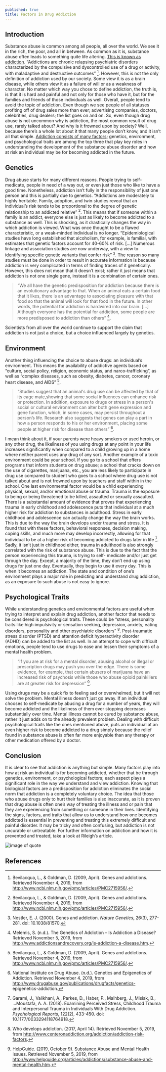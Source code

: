 ```yaml
---
published: true
title: Factors in Drug Addiction
---
```

## Introduction
Substance abuse is common among all people, all over the world. We see it in the rich, the poor, and all in between. As common as it is, substance abuse often leads to something quite life altering. [This is known as addiction](https://www.drugabuse.gov/related-topics/addiction-science). “Addictions are chronic relapsing psychiatric disorders characterized by the compulsive and dyscontrolled use of a drug or activity, with maladaptive and destructive outcomes” [^1]. However, this is not the only definition of addiction used by our society. Some view it is as a brain disease, while others view it as a failure of will or as a weakness of character. No matter which way you chose to define addiction, the truth is, is that it is hard and painful and not only for those who have it, but for the families and friends of those individuals as well. Overall, people tend to avoid the topic of addiction. Even though we see people of all statuses profiting off of drug sales more than ever; advertising companies, doctors, celebrities, drug dealers; the list goes on and on. So, even though drug abuse is not uncommon why is addiction, the most common result of drug use, rarely talked about? And why is it frowned upon by society? Well, because there’s a whole lot about it that many people don’t know, and it isn’t all that simple. [Addiction consists of many factors](https://www.khanacademy.org/science/health-and-medicine/mental-health/drug-abuse-and-drug-addictions/v/risk-factors-for-drug-use-and-drug-abuse); genetics, environment, and psychological traits are among the top three that play key roles in understanding the development of the substance abuse disorder and how at risk an individual may be for becoming addicted in the future.

## Genetics
Drug abuse starts for many different reasons. People trying to self-medicate, people in need of a way out, or even just those who like to have a good time. Nonetheless, addiction isn’t fully in the responsibility of just one person and this is partially due to genetics. “Addictions are moderately to highly heritable. Family, adoption, and twin studies reveal that an individual’s risk tends to be proportional to the degree of genetic relationship to an addicted relative” [^1]. This means that if someone within a family is an addict, everyone else is just as likely to become addicted to a substance as well. This is shocking, as it drastically changes the way in which addiction is viewed. What was once thought to be a flawed characteristic, or a weak-minded individual is no longer. “Epidemiological studies have long established that alcoholism, for example, is familial, with estimates that genetic factors account for 40-60% of risk. [...] Numerous linkage and association studies are now underway, with a view to identifying specific genetic variants that confer risk” [^6]. The reason so many studies must be done in order to result in accurate information is because addiction is very complicated in terms of finding traces of it genetically. However, this does not mean that it doesn’t exist; rather it just means that addiction is not one single gene, instead it is a combination of certain ones.

>“We all have the genetic predisposition for addiction because there is an evolutionary 
>advantage to that. When an animal eats a certain food that it likes, there is an advantage to 
>associating pleasure with that food so that the animal will look for that food in the future. In 
>other words, the potential for addiction is hardwired into our brain. [...] Although everyone has 
>the potential for addiction, some people are more predisposed to addiction than others” [^4]. 

Scientists from all over the world continue to support the claim that addiction is not just a choice, but a choice influenced largely by genetics. 

## Environment
Another thing influencing the choice to abuse drugs: an individual’s environment. This means the availability of addictive agents based on “culture, social policy, religion, economic status, and narco-trafficking”, as well as “complex diseases, such as obesity, diabetes, cancer, coronary heart disease, and AIDS” [^1]. 

>“Studies suggest that an animal's drug use can be affected by that of its cage mate,showing that 
>some social influences can enhance risk or protection. In addition, exposure to drugs or stress in 
>a person's social or cultural environment can alter both gene expression and gene function, 
>which, in some cases, may persist throughout a person’s life. Research also suggests that genes 
>can play a part in how a person responds to his or her environment, placing some people at 
>higher risk for disease than others” [^5]. 

I mean think about it, if your parents were heavy smokers or used heroin, or any other drug, the likeliness of you using drugs at any point in your life increases significantly when compared to a child growing up in a home where neither parent uses any drug of any sort. Another example of a toxic environment could be your school. If you go to a school that offers programs that inform students on drug abuse; a school that cracks down on the use of cigarettes, marijuana, etc., you are less likely to participate in drug use compared to student who goes to a school where drug use is not talked about and is not frowned upon by teachers and staff within in the school. One last environmental factor would be a child experiencing physical, sexual, and/or emotional abuse or trauma. Trauma is the exposure to being or being threatened to be killed, assaulted or sexually assaulted. There is a substantial amount of evidence that proves that experiencing trauma in early childhood and adolescence puts that individual at a much higher risk for addiction to substances in adulthood. Stress in early childhood and adolescence can actually change the way the brain works. This is due to the way the brain develops under trauma and stress. It is found that with these factors, behavioral responses, decision making, coping skills, and much more may develop incorrectly, allowing for that individual to be at a higher risk of becoming addicted to drugs later in life [^2]. Sadly, it isn’t just in childhood either, trauma in adulthood is also strongly correlated with the risk of substance abuse. This is due to the fact that the person experiencing this trauma, is trying to self-
medicate and/or just get through the day. Except, a majority of the time, they don’t end up using drugs for just one day. Eventually, they begin to use it every day. This is when it becomes an addiction. The state and condition of one’s environment plays a major role in predicting and understand drug addiction, as an exposure to such abuse is not easy to ignore.

## Psychological Traits 
While understanding genetics and environmental factors are useful when trying to interpret and explain drug addiction, another factor that needs to be considered is psychological traits. These could be “stress, personality traits like high impulsivity or sensation seeking, depression, anxiety, eating disorders, personality and other psychiatric disorders” [^7]. Post-traumatic stress disorder \(PTSD\) and attention deficit hyperactivity disorder \
(ADHD\) can be added to the list as well. In an attempt to cope with difficult emotions, people tend to use drugs to ease and lessen their symptoms of a mental health problem. 

>“If you are at risk for a mental disorder, abusing alcohol or illegal or prescription drugs may 
>push you over the edge. There is some evidence, for example, that certain abusers of marijuana 
>have an increased risk of psychosis while those who abuse opioid painkillers are at greater risk 
>for depression” [^3]. 

Using drugs may be a quick fix to feeling sad or overwhelmed, but it will not solve the problem. Mental illness doesn’t just go away. If an individual chooses to self-medicate by abusing a drug for a number of years, they will become addicted and the likeliness of them ever stopping decreases substantially over time. Mental illness cannot be cured by substance abuse, rather it just adds on to the already prevalent problem. Dealing with difficult psychological traits like the ones mentioned above, puts an individual at an even higher risk to become addicted to a drug simply because the relief found in substance abuse is often far more enjoyable than any therapy or other medication offered by a doctor.

## Conclusion 
It is clear to see that addiction is anything but simple. Many factors play into how at risk an individual is for becoming addicted, whether that be through genetics, environment, or psychological factors; each aspect plays a significant role in the way we understand and view addiction. Knowing that biological factors are a predisposition for addiction eliminates the social norm that addiction is a completely voluntary choice. The idea that those who abuse drugs only to hurt their families is also inaccurate, as it is proven that drug abuse is often one’s way of treating the illness and or pain that they are experiencing from something or someone in their lives. Identifying the signs, factors, and traits that allow us to understand how one becomes addicted is essential in preventing and treating this extremely difficult and painful disorder. It may be tricky and often confusing, but addiction is not uncurable or untreatable. For further information on addiction and how it is prevented and treated, take a look at Rileigh’s article.

![image of quote]({{site.baseurl}}/https://upload.wikimedia.org/wikipedia/commons/5/57/Genetics_and_Addiction_%2815023994049%29.jpg)

## References 
[^1]:Bevilacqua, L., & Goldman, D. \(2009, April\). Genes and addictions. Retrieved November 4, 2019, from http://www.ncbi.nlm.nih.gov/pmc/articles/PMC2715956/.

[^2]:Garami, J., Valikhani, A., Parkes, D., Haber, P., Malhberg, J., Misiak, B., ...Moustafa, A. A. \(2018\). Examining Perceived Stress, Childhood Trauma and Interpersonal Trauma in Individuals With Drug Addiction. *Psychological Reports*, 122\(2\), 433-450. doi: 10.1177/0033294118764918.

[^3]:HelpGuide. \(2019, October 9\). Substance Abuse and Mental Health Issues. Retrieved November 5, 2019, from http://www.helpguide.org/articles/addictions/substance-abuse-and-mental-health.htm.

[^4]:Melemis, S. \(n.d.\). The Genetics of Addiction – Is Addiction a Disease? Retrieved November 5, 2019, from http://www.addictionsandrecovery.org/is-addiction-a-disease.htm.

[^5]: National Institute on Drug Abuse. \(n.d.\). Genetics and Epigenetics of Addiction. Retrieved November 4, 2019, from http://www.drugabuse.gov/publications/drugfacts/genetics- epigenetics-addiction.

[^6]:Nestler, E. J. \(2000\). Genes and addiction. *Nature Genetics*, 26\(3\), 277-281. doi: 10.1038/81570.

[^7]: Who develops addiction. \(2017, April 14\). Retrieved November 5, 2019, from http://www.centeronaddiction.org/addiction/addiction-risk-factors.

